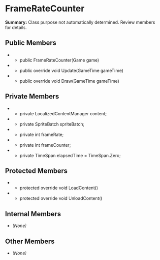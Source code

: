 # FrameRateCounter

**Summary:** Class purpose not automatically determined. Review members for details.

## Public Members
- - public FrameRateCounter(Game game)
- - public override void Update(GameTime gameTime)
- - public override void Draw(GameTime gameTime)

## Private Members
- - private LocalizedContentManager content;
- - private SpriteBatch spriteBatch;
- - private int frameRate;
- - private int frameCounter;
- - private TimeSpan elapsedTime = TimeSpan.Zero;

## Protected Members
- - protected override void LoadContent()
- - protected override void UnloadContent()

## Internal Members
- *(None)*

## Other Members
- *(None)*

